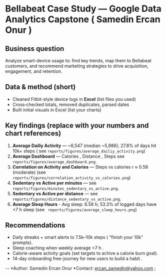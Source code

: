 # Bellabeat Case Study — Google Data Analytics Capstone ( Samedin Ercan Onur )

## Business question
Analyze smart-device usage to: find key trends, map them to Bellabeat customers, and recommend marketing strategies to drive acquisition, engagement, and retention.
## Data & method (short)
- Cleaned Fitbit-style device logs in **Excel** (list files you used)  
- Cross‑checked totals, removed duplicates, parsed dates  
- Built initial visuals in Excel (list your charts)  

## Key findings (replace with your numbers and chart references)
1. **Average Dailiy Activity** — ~6,547 (median ~5,986); 27.8% of days hit 10k+ steps ( see `reports/figures/average_dailiy_activity.png`)
2. **Average Dashboard** — Calories , Distance , Steps see `reports/figures/average_dashboard.png`.
3. **Correlation on Activity and Calories** — Steps vs calories r ≈ 0.58 (moderate) (see `reports/figures/correlation_activity_vs_calories.png`)
4. **Sedentary vs Active per minutes** — see `reports/figures/minutes_sedentary_vs_active.png`.
5. **Sedentary vs Active per distance** — see `reports/figures/distance_sedentary_vs_active.png`.
6. **Average Sleep Hours** - Avg sleep: 6.56 h; 53.3% of logged days have <7 h sleep (see ` reports/figures/average_sleep_hours.png`)

## Recommendations
- Daily streaks + smart alerts to 7.5k–10k steps ( “finish your 10k” prompts).
- Sleep coaching when weekly average <7 h .
- Calorie-aware activity goals (set targets to achive a calorie burn goal).
- 14-day onboarding free-journey for new users to build a habit .

--
*Author: Samedin Ercan Onur
*Contact: ercan_samedin@yahoo.com ;
